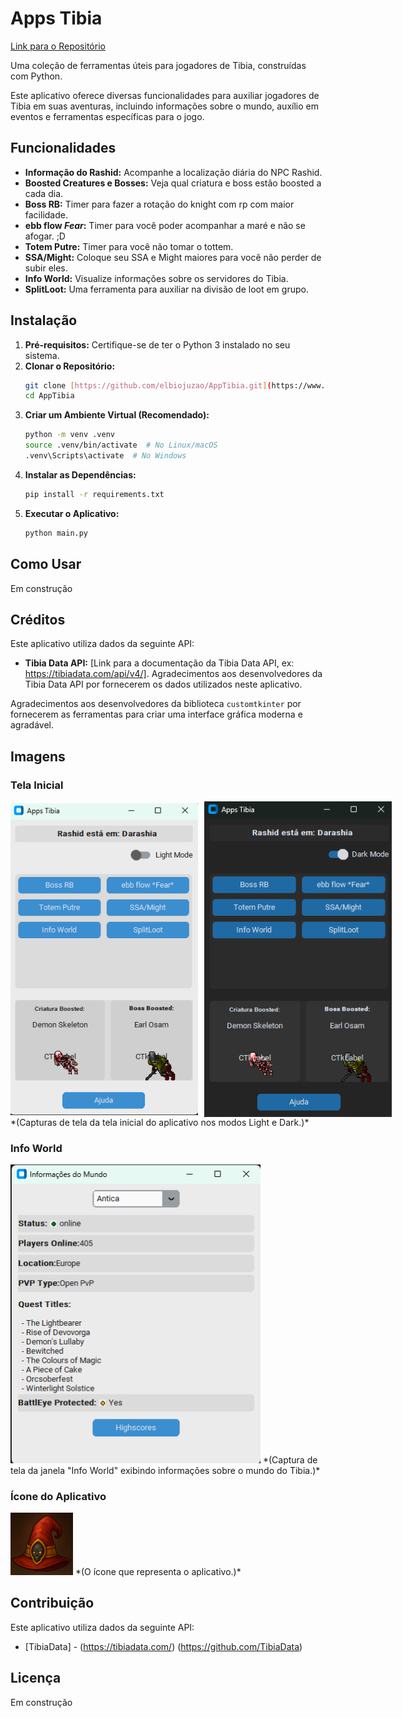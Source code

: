 # Apps Tibia

[Link para o Repositório](https://github.com/elbiojuzao/AppTibia)

Uma coleção de ferramentas úteis para jogadores de Tibia, construídas com Python.

Este aplicativo oferece diversas funcionalidades para auxiliar jogadores de Tibia em suas aventuras, incluindo informações sobre o mundo, auxílio em eventos e ferramentas específicas para o jogo.

## Funcionalidades

* **Informação do Rashid:** Acompanhe a localização diária do NPC Rashid.
* **Boosted Creatures e Bosses:** Veja qual criatura e boss estão boosted a cada dia.
* **Boss RB:** Timer para fazer a rotação do knight com rp com maior facilidade.
* **ebb flow *Fear*:** Timer para você poder acompanhar a maré e não se afogar. ;D
* **Totem Putre:** Timer para você não tomar o tottem.
* **SSA/Might:** Coloque seu SSA e Might maiores para você não perder de subir eles.
* **Info World:** Visualize informações sobre os servidores do Tibia.
* **SplitLoot:** Uma ferramenta para auxiliar na divisão de loot em grupo.

## Instalação

1.  **Pré-requisitos:** Certifique-se de ter o Python 3 instalado no seu sistema.
2.  **Clonar o Repositório:**
    ```bash
    git clone [https://github.com/elbiojuzao/AppTibia.git](https://www.google.com/search?q=https://github.com/elbiojuzao/AppTibia.git)
    cd AppTibia
    ```
3.  **Criar um Ambiente Virtual (Recomendado):**
    ```bash
    python -m venv .venv
    source .venv/bin/activate  # No Linux/macOS
    .venv\Scripts\activate  # No Windows
    ```
4.  **Instalar as Dependências:**
    ```bash
    pip install -r requirements.txt
    ```
5.  **Executar o Aplicativo:**
    ```bash
    python main.py
    ```

## Como Usar

Em construção

## Créditos

Este aplicativo utiliza dados da seguinte API:

* **Tibia Data API:** [Link para a documentação da Tibia Data API, ex: https://tibiadata.com/api/v4/]. Agradecimentos aos desenvolvedores da Tibia Data API por fornecerem os dados utilizados neste aplicativo.

Agradecimentos aos desenvolvedores da biblioteca `customtkinter` por fornecerem as ferramentas para criar uma interface gráfica moderna e agradável.

## Imagens

### Tela Inicial

<div style="display: flex; flex-direction: row; align-items: center;">
    <img src="img/Tela_inicial_light.png" alt="Tela Inicial Light" width="300" style="margin-right: 10px;">
    <img src="img/Tela_inicial_dark.png" alt="Tela Inicial Dark" width="300">
</div>
*(Capturas de tela da tela inicial do aplicativo nos modos Light e Dark.)*

### Info World

<img src="img/Tela_informacoes_servers_light.png" alt="Info World" width="400">
*(Captura de tela da janela "Info World" exibindo informações sobre o mundo do Tibia.)*

### Ícone do Aplicativo

<img src="img/Hat.png" alt="Ícone do Aplicativo" width="100">
*(O ícone que representa o aplicativo.)*

## Contribuição

Este aplicativo utiliza dados da seguinte API:
* [TibiaData] - (https://tibiadata.com/) (https://github.com/TibiaData)

## Licença

Em construção
